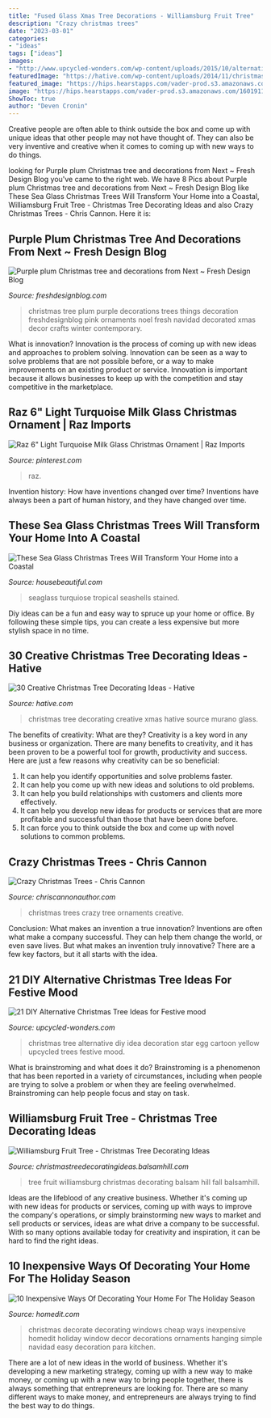 ```yaml
---
title: "Fused Glass Xmas Tree Decorations - Williamsburg Fruit Tree"
description: "Crazy christmas trees"
date: "2023-03-01"
categories:
- "ideas"
tags: ["ideas"]
images:
- "http://www.upcycled-wonders.com/wp-content/uploads/2015/10/alternative-christmas-tree-used-egg-cartoon-yellow-star-cheap-idea.jpg"
featuredImage: "https://hative.com/wp-content/uploads/2014/11/christmas-tree-decorating-ideas/3-christmas-tree-decorating-ideas.jpg"
featured_image: "https://hips.hearstapps.com/vader-prod.s3.amazonaws.com/1601911072-il_794xN.2093095511_mlfj.jpg?crop=1xw:1xh;center,top&amp;resize=320:*"
image: "https://hips.hearstapps.com/vader-prod.s3.amazonaws.com/1601911072-il_794xN.2093095511_mlfj.jpg?crop=1xw:1xh;center,top&amp;resize=320:*"
ShowToc: true
author: "Deven Cronin"
---
```



Creative people are often able to think outside the box and come up with unique ideas that other people may not have thought of. They can also be very inventive and creative when it comes to coming up with new ways to do things.

	

		
looking for Purple plum Christmas tree and decorations from Next ~ Fresh Design Blog you've came to the right web. We have 8 Pics about Purple plum Christmas tree and decorations from Next ~ Fresh Design Blog like These Sea Glass Christmas Trees Will Transform Your Home into a Coastal, Williamsburg Fruit Tree - Christmas Tree Decorating Ideas and also Crazy Christmas Trees - Chris Cannon. Here it is:
		
    
## Purple Plum Christmas Tree And Decorations From Next ~ Fresh Design Blog

<img loading=lazy src="https://i2.wp.com/www.freshdesignblog.com/wp-content/uploads/2011/11/next-plum-christmas-tree.jpg?fit=266%2C400&amp;ssl=1" onerror="this.onerror=null;this.src='https://tse1.mm.bing.net/th?id=OIP.xbFEMPH0h4oiYNwCs08QXwAAAA&amp;pid=15.1';" alt="Purple plum Christmas tree and decorations from Next ~ Fresh Design Blog">

_Source: freshdesignblog.com_

>christmas tree plum purple decorations trees things decoration freshdesignblog pink ornaments noel fresh navidad decorated xmas decor crafts winter contemporary. 

	

What is innovation?
Innovation is the process of coming up with new ideas and approaches to problem solving. Innovation can be seen as a way to solve problems that are not possible before, or a way to make improvements on an existing product or service. Innovation is important because it allows businesses to keep up with the competition and stay competitive in the marketplace.

    
## Raz 6&quot; Light Turquoise Milk Glass Christmas Ornament | Raz Imports

<img loading=lazy src="https://i.pinimg.com/736x/df/db/9c/dfdb9cb1a0d0bf97f49c63678cf8e95b.jpg" onerror="this.onerror=null;this.src='https://tse3.mm.bing.net/th?id=OIP.eHn4gppPaRXZyyi-x9dkjQHaHa&amp;pid=15.1';" alt="Raz 6&quot; Light Turquoise Milk Glass Christmas Ornament | Raz Imports">

_Source: pinterest.com_

>raz. 

	

Invention history: How have inventions changed over time?
Inventions have always been a part of human history, and they have changed over time.

    
## These Sea Glass Christmas Trees Will Transform Your Home Into A Coastal

<img loading=lazy src="https://hips.hearstapps.com/vader-prod.s3.amazonaws.com/1601911072-il_794xN.2093095511_mlfj.jpg?crop=1xw:1xh;center,top&amp;resize=320:*" onerror="this.onerror=null;this.src='https://tse2.mm.bing.net/th?id=OIP.hiFP8PhzzgP3OSFoUpBFVAAAAA&amp;pid=15.1';" alt="These Sea Glass Christmas Trees Will Transform Your Home into a Coastal">

_Source: housebeautiful.com_

>seaglass turquiose tropical seashells stained. 

	

Diy ideas can be a fun and easy way to spruce up your home or office. By following these simple tips, you can create a less expensive but more stylish space in no time.

    
## 30 Creative Christmas Tree Decorating Ideas - Hative

<img loading=lazy src="https://hative.com/wp-content/uploads/2014/11/christmas-tree-decorating-ideas/3-christmas-tree-decorating-ideas.jpg" onerror="this.onerror=null;this.src='https://tse2.mm.bing.net/th?id=OIP.rQCApYSfsbvfFDrHbgTfMgHaLH&amp;pid=15.1';" alt="30 Creative Christmas Tree Decorating Ideas - Hative">

_Source: hative.com_

>christmas tree decorating creative xmas hative source murano glass. 

	

The benefits of creativity: What are they?
Creativity is a key word in any business or organization. There are many benefits to creativity, and it has been proven to be a powerful tool for growth, productivity and success. Here are just a few reasons why creativity can be so beneficial: 
1. It can help you identify opportunities and solve problems faster.
2. It can help you come up with new ideas and solutions to old problems.
3. It can help you build relationships with customers and clients more effectively. 
4. It can help you develop new ideas for products or services that are more profitable and successful than those that have been done before. 
5. It can force you to think outside the box and come up with novel solutions to common problems.

    
## Crazy Christmas Trees - Chris Cannon

<img loading=lazy src="http://www.chriscannonauthor.com/wp-content/uploads/2016/12/2-1.jpg" onerror="this.onerror=null;this.src='https://tse4.mm.bing.net/th?id=OIP.dryjc2_uradj0Z0z7z38KQHaJj&amp;pid=15.1';" alt="Crazy Christmas Trees - Chris Cannon">

_Source: chriscannonauthor.com_

>christmas trees crazy tree ornaments creative. 

	

Conclusion: What makes an invention a true innovation?
Inventions are often what make a company successful. They can help them change the world, or even save lives. But what makes an invention truly innovative? There are a few key factors, but it all starts with the idea.

    
## 21 DIY Alternative Christmas Tree Ideas For Festive Mood

<img loading=lazy src="http://www.upcycled-wonders.com/wp-content/uploads/2015/10/alternative-christmas-tree-used-egg-cartoon-yellow-star-cheap-idea.jpg" onerror="this.onerror=null;this.src='https://tse1.mm.bing.net/th?id=OIP.8ztcAERdDN7LaZRECwgXUQHaK4&amp;pid=15.1';" alt="21 DIY Alternative Christmas Tree Ideas for Festive mood">

_Source: upcycled-wonders.com_

>christmas tree alternative diy idea decoration star egg cartoon yellow upcycled trees festive mood. 

	

What is brainstroming and what does it do?
Brainstroming is a phenomenon that has been reported in a variety of circumstances, including when people are trying to solve a problem or when they are feeling overwhelmed. Brainstroming can help people focus and stay on task.

    
## Williamsburg Fruit Tree - Christmas Tree Decorating Ideas

<img loading=lazy src="http://christmastreedecoratingideas.balsamhill.com/wp-content/uploads/2014/11/unnamed5.jpg" onerror="this.onerror=null;this.src='https://tse4.mm.bing.net/th?id=OIP.cnHLgiy_25FRvI6cnJhXrwHaLE&amp;pid=15.1';" alt="Williamsburg Fruit Tree - Christmas Tree Decorating Ideas">

_Source: christmastreedecoratingideas.balsamhill.com_

>tree fruit williamsburg christmas decorating balsam hill fall balsamhill. 

	

Ideas are the lifeblood of any creative business. Whether it's coming up with new ideas for products or services, coming up with ways to improve the company's operations, or simply brainstorming new ways to market and sell products or services, ideas are what drive a company to be successful. With so many options available today for creativity and inspiration, it can be hard to find the right ideas.

    
## 10 Inexpensive Ways Of Decorating Your Home For The Holiday Season

<img loading=lazy src="http://cdn.homedit.com/wp-content/uploads/2010/11/decorate-the-windows-for-christmas-this-year.jpg" onerror="this.onerror=null;this.src='https://tse2.mm.bing.net/th?id=OIP.cN66sfgSLnIVMw7K-9GXvgHaJ4&amp;pid=15.1';" alt="10 Inexpensive Ways Of Decorating Your Home For The Holiday Season">

_Source: homedit.com_

>christmas decorate decorating windows cheap ways inexpensive homedit holiday window decor decorations ornaments hanging simple navidad easy decoration para kitchen. 

	

There are a lot of new ideas in the world of business. Whether it's developing a new marketing strategy, coming up with a new way to make money, or coming up with a new way to bring people together, there is always something that entrepreneurs are looking for. There are so many different ways to make money, and entrepreneurs are always trying to find the best way to do things.

